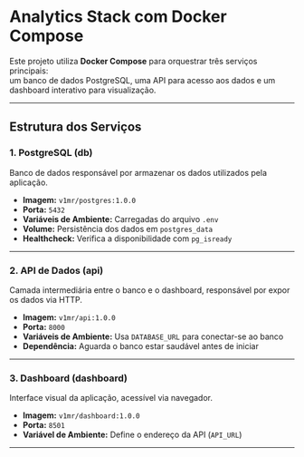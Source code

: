 # Analytics Stack com Docker Compose

Este projeto utiliza **Docker Compose** para orquestrar três serviços principais:  
um banco de dados PostgreSQL, uma API para acesso aos dados e um dashboard interativo para visualização.

---

## Estrutura dos Serviços

### 1. **PostgreSQL (db)**

Banco de dados responsável por armazenar os dados utilizados pela aplicação.

- **Imagem:** `v1mr/postgres:1.0.0`  
- **Porta:** `5432`  
- **Variáveis de Ambiente:** Carregadas do arquivo `.env`  
- **Volume:** Persistência dos dados em `postgres_data`  
- **Healthcheck:** Verifica a disponibilidade com `pg_isready`

---

### 2. **API de Dados (api)**

Camada intermediária entre o banco e o dashboard, responsável por expor os dados via HTTP.

- **Imagem:** `v1mr/api:1.0.0`  
- **Porta:** `8000`  
- **Variáveis de Ambiente:** Usa `DATABASE_URL` para conectar-se ao banco  
- **Dependência:** Aguarda o banco estar saudável antes de iniciar

---

### 3. **Dashboard (dashboard)**

Interface visual da aplicação, acessível via navegador.

- **Imagem:** `v1mr/dashboard:1.0.0`  
- **Porta:** `8501`  
- **Variável de Ambiente:** Define o endereço da API (`API_URL`)

---